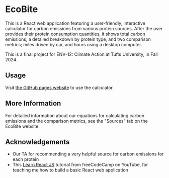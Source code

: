 # EcoBite
This is a React web application featuring a user-friendly, interactive calculator for carbon emissions from various protein sources. After the user provides their protein consumption quantities, it shows total carbon emissions, a detailed breakdown by protein type, and two comparison metrics; miles driven by car, and hours using a desktop computer.

This is a final project for ENV-12: Climate Action at Tufts University, in Fall 2024.

## Usage
Visit [the GitHub pages website](https://jack898.github.io/ecobite/) to use the calculator.

## More Information
For detailed information about our equations for calculating carbon emissions and the comparison metrics, see the "Sources" tab on the EcoBite website.

## Acknowledgements
* Our TA for recommending a very helpful source for carbon emissions for each protein
* This [Learn React JS](https://www.youtube.com/watch?v=DLX62G4lc44) tutorial from freeCodeCamp on YouTube, for teaching me how to build a basic React web application
